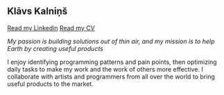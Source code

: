  <link rel="stylesheet" href="https://cdn.jsdelivr.net/gh/devicons/devicon@v2.15.1/devicon.min.css"> 
 
## **Klāvs Kalniņš**

[Read my Linkedin](www.linkedin.com/in/klāvs-kalniņš-877633207)
[Read my CV]([www.linkedin.com/in/klāvs-kalniņš-877633207](https://docs.google.com/document/d/1m8dUqqGe1-KktPxEgDsjAHQXkjcE4RozcbXdRFinnhw/edit?usp=sharing))

*My passion is building solutions out of thin air, and my mission is to help Earth by creating useful products*

I enjoy identifying programming patterns and pain points, then optimizing daily tasks to make my work and the work of others more effective.
I collaborate with artists and programmers from all over the world to bring useful products to the market.
